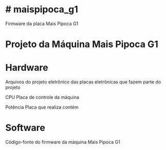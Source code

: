 # # maispipoca_g1
Firmware da placa Mais Pipoca G1


# Projeto da Máquina Mais Pipoca G1

# Hardware
Arquivos do projeto eletrônico das placas eletrônicas
que fazem parte do projeto

CPU
Placa de controle da máquina

Potência
Placa que realiza contém 

# Software
Código-fonte do firmware da máquina Mais Pipoca G1

